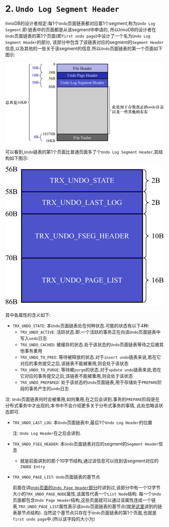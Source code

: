 # 2. `Undo Log Segment Header`

InnoDB的设计者规定:每1个`Undo`页面链表都对应着1个segment,称为`Undo Log Segment`.即:链表中的页面都是从该segment中申请的,
所以InnoDB的设计者在`Undo`页面链表的第1个页面(即`first undo page`)中设计了一个名为`Undo Log Segment Header`的部分,
该部分中包含了该链表对应的segment的`Segment Header`信息,以及其他的一些关于该segment的信息.所以`Undo`页面链表的第一个页面如下图示:

![Undo页面链表的第1个页面结构示意图](./img/Undo页面链表的第1个页面结构示意图.jpg)

可以看到,`Undo`链表的第1个页面比普通页面多了个`Undo Log Segment Header`,其结构如下图示:

![Undo_Log_Segment_Header结构示意图](./img/Undo_Log_Segment_Header结构示意图.jpg)

其中各属性的含义如下:

- `TRX_UNDO_STATE`: 本`Undo`页面链表处在何种状态.可能的状态有以下4种:
  - `TRX_UNDO_ACTIVE`: 活跃状态.即:一个活跃的事务正在向该`Undo`页面链表中写入`undo`日志
  - `TRX_UNDO_CACHED`: 被缓存的状态.处于该状态的`Undo`页面链表等待之后被其他事务重用
  - `TRX_UNDO_TO_FREE`: 等待被释放的状态.对于`insert undo`链表来说,若在它对应的事务提交之后,该链表不能被重用,则会处于该状态
  - `TRX_UNDO_TO_PURGE`: 等待被`purge`的状态.对于`update undo`链表来说,若在它对应的事务提交之后,该链表不能被重用,则会处于该状态
  - `TRX_UNDO_PREPARED`: 处于该状态的`Undo`页面链表,用于存储处于`PREPARE`阶段的事务产生的`undo`日志

注: `Undo`页面链表何时会被重用,如何重用,在之后会讲到.事务的`PREPARE`阶段是在分布式事务中才出现的,本书中不会介绍更多关于分布式事务的事情,
此处忽略该状态即可.

- `TRX_UNDO_LAST_LOG`: 本`Undo`页面链表中,最后1个`Undo Log Header`的位置

    注: `Undo Log Header`在之后会讲到.

- `TRX_UNDO_FSEG_HEADER`: 本`Undo`页面链表对应的segment的`Segment Header`信息
  - 就是前面讲到的那个10字节结构,通过该信息可以找到该segment对应的`INODE Entry`
- `TRX_UNDO_PAGE_LIST`: `Undo`页面链表的基节点

    前面在讲[`Undo`页面的`Undo Page Header`部分](https://github.com/rayallen20/howDoesMySQLWork/blob/main/%E7%AC%AC20%E7%AB%A0%20%E5%90%8E%E6%82%94%E4%BA%86%E6%80%8E%E4%B9%88%E5%8A%9E--undo%E6%97%A5%E5%BF%97/5.%20FIL_PAGE_UNDO_LOG%E9%A1%B5%E9%9D%A2.md)时讲到过,该部分中有一个12字节大小的`TRX_UNDO_PAGE_NODE`属性,该属性代表一个`List Node`结构.
    每一个`Undo`页面都包含`Undo Page Header`结构,这些页面就可以通过该属性连成一个链表.`TRX_UNDO_PAGE_LIST`属性表示该`Undo`页面链表的基节点(就是[这里](https://github.com/rayallen20/howDoesMySQLWork/blob/main/%E7%AC%AC20%E7%AB%A0%20%E5%90%8E%E6%82%94%E4%BA%86%E6%80%8E%E4%B9%88%E5%8A%9E--undo%E6%97%A5%E5%BF%97/4.%20%E9%80%9A%E7%94%A8%E9%93%BE%E8%A1%A8%E7%BB%93%E6%9E%84.md)讲到的链表基节点结构).
    当然这个基节点只存在于`Undo`页面链表的第1个页面,也就是`first undo page`中.(所以该字段的大小为)
